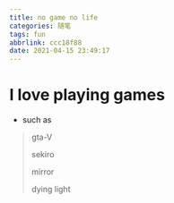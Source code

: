 ```yaml
---
title: no game no life
categories: 随笔
tags: fun
abbrlink: ccc18f88
date: 2021-04-15 23:49:17
---
```


# I love playing games

+ such as

> gta-V
>
> sekiro
>
> mirror
>
> dying light
